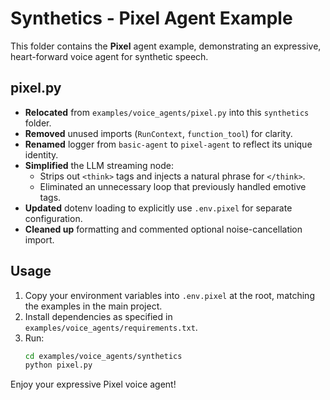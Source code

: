# Synthetics - Pixel Agent Example

This folder contains the **Pixel** agent example, demonstrating an expressive, heart-forward voice agent for synthetic speech.

## pixel.py

- **Relocated** from `examples/voice_agents/pixel.py` into this `synthetics` folder.
- **Removed** unused imports (`RunContext`, `function_tool`) for clarity.
- **Renamed** logger from `basic-agent` to `pixel-agent` to reflect its unique identity.
- **Simplified** the LLM streaming node:
  - Strips out `<think>` tags and injects a natural phrase for `</think>`.
  - Eliminated an unnecessary loop that previously handled emotive tags.
- **Updated** dotenv loading to explicitly use `.env.pixel` for separate configuration.
- **Cleaned up** formatting and commented optional noise-cancellation import.

## Usage

1. Copy your environment variables into `.env.pixel` at the root, matching the examples in the main project.
2. Install dependencies as specified in `examples/voice_agents/requirements.txt`.
3. Run:
   ```bash
   cd examples/voice_agents/synthetics
   python pixel.py
   ```

Enjoy your expressive Pixel voice agent!